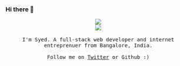### Hi there 👋

<p align="center">
  <img src="https://media3.giphy.com/media/26u4nJPf0JtQPdStq/giphy.gif">
  <br>
  <img src="https://komarev.com/ghpvc/?username=irazasyed&style=flat-square">
  <br><br>
  <samp>
    I'm Syed. A full-stack web developer and internet entreprenuer from Bangalore, India.<br><br>
     Follow me on <a href="https://twitter.com/irazasyed">Twitter</a> or Github :)
  </samp>
</p>


